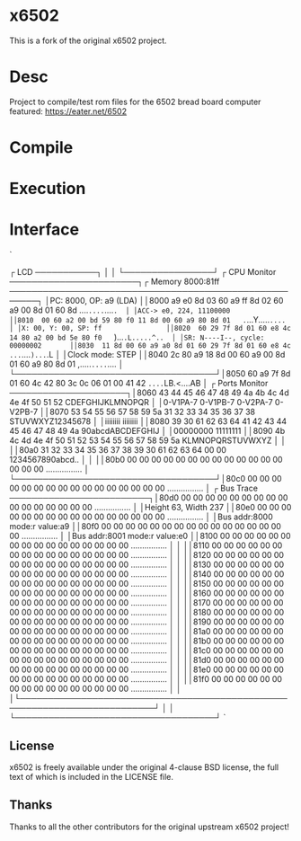 # x6502
This is a fork of the original x6502 project.

# Desc

Project to compile/test rom files for the 6502 bread board computer featured: https://eater.net/6502

# Compile

# Execution



# Interface
`

┌ LCD ───────────┐
│
│
└────────────────┘
┌ CPU Monitor ───────────────────────┐┌ Memory  8000:81ff ───────────────────────────────────────────────────────┐
│PC: 8000, OP: a9 (LDA)              ││8000  a9 e0 8d 03 60 a9 ff 8d 02 60 a9 00 8d 01 60 8d   ....`....`....`.  │
│ACC-> e0, 224, 11100000             ││8010  00 60 a2 00 bd 59 80 f0 11 8d 00 60 a9 80 8d 01   .`...Y.....`....  │
│X: 00, Y: 00, SP: ff                ││8020  60 29 7f 8d 01 60 e8 4c 14 80 a2 00 bd 5e 80 f0   `)...`.L.....^..  │
│SR: N----I--, cycle: 00000002       ││8030  11 8d 00 60 a9 a0 8d 01 60 29 7f 8d 01 60 e8 4c   ...`....`)...`.L  │
│Clock mode: STEP                    ││8040  2c 80 a9 18 8d 00 60 a9 00 8d 01 60 a9 80 8d 01   ,.....`....`....  │
└────────────────────────────────────┘│8050  60 a9 7f 8d 01 60 4c 42 80 3c 0c 06 01 00 41 42   `....`LB.<....AB  │
┌ Ports Monitor ─────────────────────┐│8060  43 44 45 46 47 48 49 4a 4b 4c 4d 4e 4f 50 51 52   CDEFGHIJKLMNOPQR  │
│0-V1PA-7 0-V1PB-7 0-V2PA-7 0-V2PB-7 ││8070  53 54 55 56 57 58 59 5a 31 32 33 34 35 36 37 38   STUVWXYZ12345678  │
│iiiiiiii iiiiiiii                   ││8080  39 30 61 62 63 64 41 42 43 44 45 46 47 48 49 4a   90abcdABCDEFGHIJ  │
│00000000 11111111                   ││8090  4b 4c 4d 4e 4f 50 51 52 53 54 55 56 57 58 59 5a   KLMNOPQRSTUVWXYZ  │
│                                    ││80a0  31 32 33 34 35 36 37 38 39 30 61 62 63 64 00 00   1234567890abcd..  │
│                                    ││80b0  00 00 00 00 00 00 00 00 00 00 00 00 00 00 00 00   ................  │
└────────────────────────────────────┘│80c0  00 00 00 00 00 00 00 00 00 00 00 00 00 00 00 00   ................  │
┌ Bus Trace ─────────────────────────┐│80d0  00 00 00 00 00 00 00 00 00 00 00 00 00 00 00 00   ................  │
│Height 63, Width 237                ││80e0  00 00 00 00 00 00 00 00 00 00 00 00 00 00 00 00   ................  │
│Bus addr:8000 mode:r value:a9       ││80f0  00 00 00 00 00 00 00 00 00 00 00 00 00 00 00 00   ................  │
│Bus addr:8001 mode:r value:e0       ││8100  00 00 00 00 00 00 00 00 00 00 00 00 00 00 00 00   ................  │
│                                    ││8110  00 00 00 00 00 00 00 00 00 00 00 00 00 00 00 00   ................  │
│                                    ││8120  00 00 00 00 00 00 00 00 00 00 00 00 00 00 00 00   ................  │
│                                    ││8130  00 00 00 00 00 00 00 00 00 00 00 00 00 00 00 00   ................  │
│                                    ││8140  00 00 00 00 00 00 00 00 00 00 00 00 00 00 00 00   ................  │
│                                    ││8150  00 00 00 00 00 00 00 00 00 00 00 00 00 00 00 00   ................  │
│                                    ││8160  00 00 00 00 00 00 00 00 00 00 00 00 00 00 00 00   ................  │
│                                    ││8170  00 00 00 00 00 00 00 00 00 00 00 00 00 00 00 00   ................  │
│                                    ││8180  00 00 00 00 00 00 00 00 00 00 00 00 00 00 00 00   ................  │
│                                    ││8190  00 00 00 00 00 00 00 00 00 00 00 00 00 00 00 00   ................  │
│                                    ││81a0  00 00 00 00 00 00 00 00 00 00 00 00 00 00 00 00   ................  │
│                                    ││81b0  00 00 00 00 00 00 00 00 00 00 00 00 00 00 00 00   ................  │
│                                    ││81c0  00 00 00 00 00 00 00 00 00 00 00 00 00 00 00 00   ................  │
│                                    ││81d0  00 00 00 00 00 00 00 00 00 00 00 00 00 00 00 00   ................  │
│                                    ││81e0  00 00 00 00 00 00 00 00 00 00 00 00 00 00 00 00   ................  │
│                                    ││81f0  00 00 00 00 00 00 00 00 00 00 00 00 00 00 00 00   ................  │
│                                    │└──────────────────────────────────────────────────────────────────────────┘
│                                    │
└────────────────────────────────────┘
`

## License
x6502 is freely available under the original 4-clause BSD license, the full text of which is included in the LICENSE file.

## Thanks
Thanks to all the other contributors for the original upstream x6502 project! 
